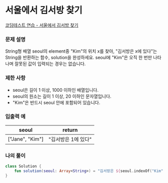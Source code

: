 # 서울에서 김서방 찾기

[코딩테스트 연습 - 서울에서 김서방 찾기](https://school.programmers.co.kr/learn/courses/30/lessons/12919)

### **문제 설명**

String형 배열 seoul의 element중 "Kim"의 위치 x를 찾아, "김서방은 x에 있다"는 String을 반환하는 함수, solution을 완성하세요. seoul에 "Kim"은 오직 한 번만 나타나며 잘못된 값이 입력되는 경우는 없습니다.

### 제한 사항

- seoul은 길이 1 이상, 1000 이하인 배열입니다.
- seoul의 원소는 길이 1 이상, 20 이하인 문자열입니다.
- "Kim"은 반드시 seoul 안에 포함되어 있습니다.

### 입출력 예

| seoul | return |
| --- | --- |
| ["Jane", "Kim"] | "김서방은 1에 있다" |

### 나의 풀이

```kotlin
class Solution {
    fun solution(seoul: Array<String>) = "김서방은 ${seoul.indexOf("Kim")}에 있다"
}
```